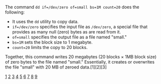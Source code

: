 The command `dd if=/dev/zero of=small bs=1M count=20` does the following:

- It uses the `dd` utility to copy data.
- `if=/dev/zero` specifies the input file as `/dev/zero`, a special file that provides as many null (zero) bytes as are read
  from it.
- `of=small` specifies the output file as a file named "small."
- `bs=1M` sets the block size to 1 megabyte.
- `count=20` limits the copy to 20 blocks.

Together, this command writes 20 megabytes (20 blocks × 1MB block size) of zero bytes to the file named "small." Essentially,
it creates or overwrites the file "small" with 20 MB of zeroed data.[1][2][3]

[1](https://phoenixnap.com/kb/linux-dd-command) [2](https://linuxconfig.org/learning-linux-commands-dd)
[3](https://linuxconfig.org/how-dd-command-works-in-linux-with-examples)
[4](https://www.geeksforgeeks.org/linux-unix/dd-command-linux/) [5](https://www.tecmint.com/dd-command-examples/)
[6](https://linuxopsys.com/linux-dd-command-with-examples)
[7](https://www.cyberciti.biz/faq/howto-linux-unix-test-disk-performance-with-dd-command/)
[8](https://www.baeldung.com/linux/dd-command) [9](https://www.ibm.com/docs/ssw_aix_72/d_commands/dd.html)
